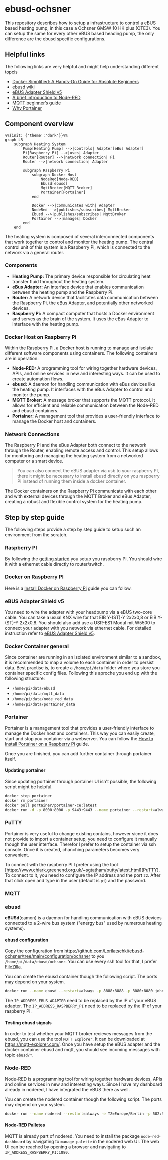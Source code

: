 # ebusd-ochsner

This repository describes how to setup a infrastructure to control a eBUS based heating pump, in this case a Ochsner GMSW 10 HK plus (OTE3). You can setup the same for every other eBUS based heading pump, the only difference are the ebusd specific configurations.

## Helpful links

The following links are very helpful and might help understanding different topcis

- [Docker Simplified: A Hands-On Guide for Absolute Beginners](https://www.freecodecamp.org/news/docker-simplified-96639a35ff36/)
- [ebusd wiki](https://github.com/john30/ebusd/wiki)
- [eBUS Adapter Shield v5](https://adapter.ebusd.eu/v5/)
- [A brief introduction to Node-RED](https://noderedguide.com/nr-lecture-1/)
- [MQTT beginner’s guide](https://www.u-blox.com/en/blogs/insights/mqtt-beginners-guide#:~:text=MQTT%20is%20a%20publish%2Dand,topics%20handled%20by%20a%20broker.)
- [Why Portainer](https://www.portainer.io/why-portainer)

## Component overview

```mermaid
%%{init: {'theme':'dark'}}%%
graph LR  
    subgraph Heating System  
        Pump[Heating Pump] -->|controls| Adapter[eBus Adapter]  
        Pi[Raspberry Pi] -->|uses| Adapter  
        Router[Router] -->|network connection| Pi  
        Router -->|network connection| Adapter  
  
        subgraph Raspberry Pi  
            subgraph Docker Host  
                NodeRed[Node-RED]  
                Ebusd[ebusd]  
                MqttBroker[MQTT Broker]  
                Portainer[Portainer]  
            end  
  
            Docker -->|communicates with| Adapter  
            NodeRed -->|publishes/subscribes| MqttBroker  
            Ebusd -->|publishes/subscribes| MqttBroker  
            Portainer -->|manages| Docker  
        end  
    end  

```

The heating system is composed of several interconnected components that work together to control and monitor the heating pump. The central control unit of this system is a Raspberry Pi, which is connected to the network via a general router.

### Components

- **Heating Pump:** The primary device responsible for circulating heat transfer fluid throughout the heating system.
- **eBus Adapter:** An interface device that enables communication between the heating pump and the Raspberry Pi.
- **Router:** A network device that facilitates data communication between the Raspberry Pi, the eBus Adapter, and potentially other networked devices.
- **Raspberry Pi:** A compact computer that hosts a Docker environment and serves as the brain of the system. It uses the eBus Adapter to interface with the heating pump.

### Docker Host on Raspberry Pi

Within the Raspberry Pi, a Docker host is running to manage and isolate different software components using containers. The following containers are in operation:

- **Node-RED:** A programming tool for wiring together hardware devices, APIs, and online services in new and interesting ways. It can be used to create automation flows.
- **ebusd:** A daemon for handling communication with eBus devices like the heating pump. It interfaces with the eBus Adapter to control and monitor the pump.
- **MQTT Broker:** A message broker that supports the MQTT protocol. It allows for efficient and reliable communication between the Node-RED and ebusd containers.
- **Portainer:** A management tool that provides a user-friendly interface to manage the Docker host and containers.

### Network Connections

The Raspberry Pi and the eBus Adapter both connect to the network through the Router, enabling remote access and control. This setup allows for monitoring and managing the heating system from a networked computer or a smart device.
>You can also connect the eBUS adapter via usb to your raspberry PI, there it might be necessary to install ebusd directly on you raspberry PI instead of running them inside a docker container.

The Docker containers on the Raspberry Pi communicate with each other and with external devices through the MQTT Broker and eBus Adapter, creating a robust and flexible control system for the heating pump.

## Step by step guide

The following steps provide a step by step guide to setup such an environment from the scratch.

### Raspberry PI

By following the [getting started](https://www.raspberrypi.com/documentation/computers/getting-started.html) you setup you raspberry PI. You should wire it with a ethernet cable directly to router/switch.

### Docker on Raspberry PI

Here is a [Install Docker on Raspberry Pi](https://www.simplilearn.com/tutorials/docker-tutorial/raspberry-pi-docker) guide you can follow.

### eBUS Adapter Shield v5

You need to wire the adapter with your headpump via a eBUS two-core cable. You can take a usual KNX wire for that EIB Y-(ST)-Y 2x2x0,8 or EIB Y-(ST)-Y 2x2x0,8. You should also add use a USR-ES1 Modul mit W5500 to connect your adapter with you network via ethernet cable.
For detailed instruction refer to [eBUS Adapter Shield v5](https://adapter.ebusd.eu/v5/).

### Docker Container general

Since container are running in an isolated environment similar to a sandbox, it is recommended to map a volume to each container in order to persist data. Best practise is, to create a ``/home/pi/data`` folder where you store you container specific config files.
Following this aproche you end up with the following structure:

- ``/home/pi/data/ebusd``
- ``/home/pi/data/mqtt_data``
- ``/home/pi/data/node_red_data``
- ``/home/pi/data/portainer_data``

### Portainer

Portainer is a management tool that provides a user-friendly interface to manage the Docker host and containers. This way you can easily create, start and stop you container via a webserver.
You can follow the [How to Install Portainer on a Raspberry Pi](https://www.wundertech.net/portainer-raspberry-pi-install-how-to-install-docker-and-portainer/) guide.

Once you are finished, you can add further container through portainer itself.

#### Updating portainer

Since updating portainer through portainer UI isn't possible, the following script might be helpful.

```sh
docker stop portainer
docker rm portainer
docker pull portainer/portainer-ce:latest
docker run -d -p 8000:8000 -p 9443:9443 --name portainer --restart=always -v /var/run/docker.sock:/var/run/docker.sock -v /home/pi/data/portainer_data:/data portainer/portainer-ce:latest
```

### PuTTY

Portainer is very useful to change existing contains, however sicne it does not provide to import a container setup, you need to configure it manually though the user interface. Therefor I prefer to setup the container via ssh console. Once it is created, chanching parameters becomes very convenient.

To connect with the raspberry PI I prefer using the tool [https://www.chiark.greenend.org.uk/~sgtatham/putty/latest.html](PuTTY).
To connect to it, you need to configure the IP address and the port ``22``. After that click open and type in the user (default is ``pi``) and the password.

### MQTT



### ebusd

**eBUSd**(eamon) is a daemon for handling communication with eBUS devices connected to a 2-wire bus system ("energy bus" used by numerous heating systems).

#### ebusd configuration

Copy the configuration from https://github.com/Lorilatschki/ebusd-ochsner/tree/main/configuration/ochsner to you ``/home/pi/data/ebusd/ochsner``.
You can use every ssh tool for that, I prefer [FileZilla](https://filezilla-project.org/download.php?platform=win64).

You can create the ebusd container though the following script. The ports may depend on your system.

```sh
docker run --name ebusd --restart=always -p 8888:8888 -p 8080:8080 john30/ebusd -d enh:IP_ADDRESS_EBUS_ADAPTER:9999 --latency=10 --configpath=/etc/ebusd/ochsner --pollinterval=5 --mqtthost=IP_ADDRESS_RASPBERRY_PI --mqttport=1883
```
The ``IP_ADDRESS_EBUS_ADAPTER`` need to be replaced by the IP of your eBUS adapter. The ``IP_ADDRESS_RASPBERRY_PI`` need to be replaced by the IP of your raspberry PI.

#### Testing ebusd signals

In order to test whether your MQTT broker recieves messages from the ebusd, you can use the tool ``MQTT Explorer``. It can be downloaded at https://mqtt-explorer.com/.
Once you have setup the eBUS adapter and the docker container ebusd and mqtt, you should see incoming messages with topic ``ebusd/*``.

### Node-RED

Node-RED is a programming tool for wiring together hardware devices, APIs and online services in new and interesting ways. Since I have my dashboard already in nodered, I have integrated the eBUS there as well.

You can create the nodered container though the following script. The ports may depend on your system.

```sh
docker run --name nodered --restart=always -e TZ=Europe/Berlin -p 502:502 -p 1880:1880 -p 1883:1883 -p 3671:3671 -p 9522:9522/udp -v /home/pi/data/node_red_data:/data nodered/node-red:latest
```

#### Node-RED Palletes

MQTT is already part of nodered. You need to install the package ``node-red-dashboard`` by navigating to ``manage palette`` in the nodered web UI. The web UI can be reached by opening a browser and navigating to ``IP_ADDRESS_RASPBERRY_PI:1880``.


